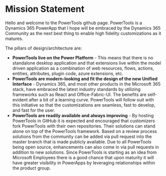# Mission Statement

Hello and welcome to the PowerTools github page.  PowerTools is a Dynamics 365 PowerApp that I hope will be embraced by the Dynamics 365 Community as the next best thing to enable high fidelity customizations as it matures.

The pillars of design/architecture are:
- **PowerTools live on the Power Platform** - This means that there is no standalone desktop application and that extensions live within the model driven application as a combination of web resources, flows, actions, entities, attributes, plugin code, azure extensions, etc.
- **PowerTools are modern-looking and fit the design of the new Unified Interface** - Dynamics 365, and most other products in the Microsoft 365 stack, have embraced the latest industry standards by utilizing frameworks such as React and Office-Fabric-UI. The benefits are self-evident after a bit of a learning curve.  PowerTools will follow suit with this initiative so that the customizations are seamless, fast to develop, and fast for the user.
- **PowerTools are readily available and always improving** - By hosting PowerTools in GitHub it is expected and encouraged that customizers fork PowerTools with their own repositories. Their solutions can stand alone on top of the PowerTools framework.  Based on a review process solutions from the community can be added via pull request into the master branch that is made publicly available. Due to all PowerTools being open source, enhancements can also come in via pull requests in addition to new solutions.  Since PowerTools is starting as an idea from Microsoft Employees there is a good chance that upon maturity it will have greater visibility in PowerApps by leveraging relationships within the product group.